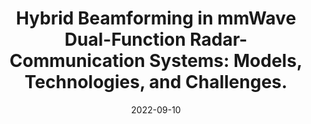 ---
title: "Hybrid Beamforming in mmWave Dual-Function Radar-Communication Systems: Models, Technologies, and Challenges."
collection: arVix
permalink: /publication/2022-arVix-wcm
date: 2022-09-10
level: arVix
link: 'https://arxiv.org/abs/2112.02496'
citation: 'Z. Cheng, L. Wu, <b>B. Wang</b>, M. R. B. Shankar, B. Liao and B. Ottersten, "Hybrid Beamforming in mmWave Dual-Function Radar-Communication Systems: Models, Technologies, and Challenges," submitted to <i>IEEE Wireless Communications</i>.'
---